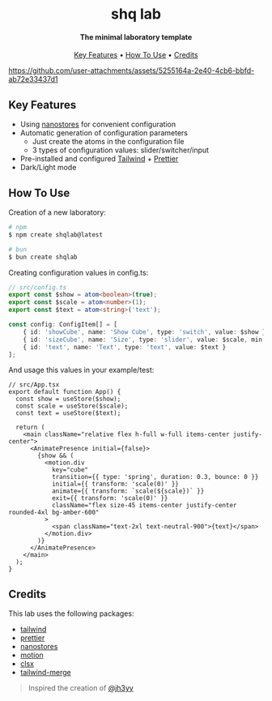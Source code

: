 <h1 align="center">
  shq lab
</h1>

<h4 align="center">The minimal laboratory template</h4>

<p align="center">
  <a href="#key-features">Key Features</a> •
  <a href="#how-to-use">How To Use</a> •
  <a href="#credits">Credits</a>
</p>

https://github.com/user-attachments/assets/5255164a-2e40-4cb6-bbfd-ab72e33437d1

## Key Features

- Using [nanostores](https://github.com/nanostores/nanostores) for convenient configuration
- Automatic generation of configuration parameters
  - Just create the atoms in the configuration file
  - 3 types of configuration values: slider/switcher/input
- Pre-installed and configured [Tailwind](https://tailwindcss.com/) + [Prettier](https://github.com/tailwindlabs/prettier-plugin-tailwindcss)
- Dark/Light mode

## How To Use

Creation of a new laboratory:

```bash
# npm
$ npm create shqlab@latest

# bun
$ bun create shqlab
```

Creating configuration values in config.ts:
```ts
// src/config.ts
export const $show = atom<boolean>(true);
export const $scale = atom<number>(1);
export const $text = atom<string>('text');

const config: ConfigItem[] = [
	{ id: 'showCube', name: 'Show Cube', type: 'switch', value: $show },
	{ id: 'sizeCube', name: 'Size', type: 'slider', value: $scale, min: 1, max: 5, step: 0.5 },
	{ id: 'text', name: 'Text', type: 'text', value: $text }
];
```
And usage this values in your example/test:
```tsx
// src/App.tsx
export default function App() {
  const show = useStore($show);
  const scale = useStore($scale);
  const text = useStore($text);

  return (
    <main className="relative flex h-full w-full items-center justify-center">
      <AnimatePresence initial={false}>
        {show && (
          <motion.div
            key="cube"
            transition={{ type: 'spring', duration: 0.3, bounce: 0 }}
            initial={{ transform: 'scale(0)' }}
            animate={{ transform: `scale(${scale})` }}
            exit={{ transform: 'scale(0)' }}
            className="flex size-45 items-center justify-center rounded-4xl bg-amber-600"
          >
            <span className="text-2xl text-neutral-900">{text}</span>
          </motion.div>
        )}
      </AnimatePresence>
    </main>
  );
}
```

## Credits

This lab uses the following packages:

- [tailwind](https://tailwindcss.com/)
- [prettier](https://prettier.io/)
- [nanostores](https://github.com/nanostores/nanostores)
- [motion](https://motion.dev/)
- [clsx](https://github.com/lukeed/clsx)
- [tailwind-merge](https://github.com/dcastil/tailwind-merge)

> Inspired the creation of [@jh3yy](https://x.com/jh3yy)
